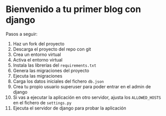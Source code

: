 # Bienvenido a tu primer blog con django

Pasos a seguir:
1. Haz un fork del proyecto
2. Descarga el proyecto del repo con git
3. Crea un entorno virtual
4. Activa el entorno virtual
5. Instala las librerías del `requirements.txt`
6. Genera las migraciones del proyecto
7. Ejecuta las migraciones
8. Carga los datos iniciales del fichero `db.json`
9. Crea tu propio usuario superuser para poder entrar en el admin de django
9. Si vas a ejecutar la aplicación en otro servidor, ajusta los `ALLOWED_HOSTS` en el fichero de `settings.py`
10. Ejecuta el servidor de django para probar la aplicación